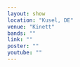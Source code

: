```yaml
---
layout: show
location: "Kusel, DE"
venue: "Kinett"
bands: ""
link: ""
poster: ""
youtube: ""
---
```



